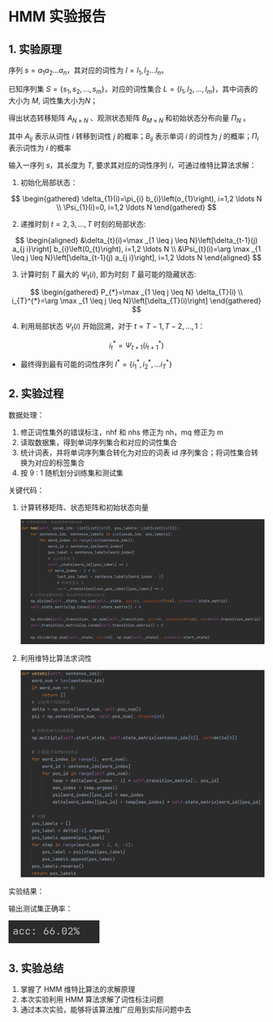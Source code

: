 # HMM 实验报告

## 1. 实验原理

序列 $s = a_1a_2...a_n$，其对应的词性为 $l = l_1,l_2...l_n$。

已知序列集 $S = \{s_1, s_2,...,s_m\}$，对应的词性集合 $L = \{l_1,l_2,...,l_m\}$，其中词表的大小为 $M$, 词性集大小为$N$；

得出状态转移矩阵 $A_{N \times N}$  、观测状态矩阵 $B_{M \times N}$ 和初始状态分布向量 $\Pi_N$ 。

其中 $A_{ij}$ 表示从词性 $i$ 转移到词性 $j$ 的概率；$B_{ij}$ 表示单词 $i$ 的词性为 $j$ 的概率；$\Pi_i$ 表示词性为 $i$ 的概率

输入一序列 $s$，其长度为 $T$, 要求其对应的词性序列 $l$，可通过维特比算法求解：

1. 初始化局部状态：

$$
\begin{gathered}
\delta_{1}(i)=\pi_{i} b_{i}\left(o_{1}\right), i=1,2 \ldots N \\
\Psi_{1}(i)=0, i=1,2 \ldots N
\end{gathered}
$$

2. 递推时刻 $t=2,3,...,T$ 时刻的局部状态:

$$
\begin{aligned}
&\delta_{t}(i)=\max _{1 \leq j \leq N}\left[\delta_{t-1}(j) a_{j i}\right] b_{i}\left(0_{t}\right), i=1,2 \ldots N \\
&\Psi_{t}(i)=\arg \max _{1 \leq j \leq N}\left[\delta_{t-1}(j) a_{j i}\right], i=1,2 \ldots N
\end{aligned}
$$

3. 计算时刻 $T$ 最大的 $\Psi_{t}(i)$, 即为时刻 $T$ 最可能的隐藏状态:

$$
\begin{gathered}
P_{*}=\max _{1 \leq j \leq N} \delta_{T}(i) \\
i_{T}^{*}=\arg \max _{1 \leq j \leq N}\left[\delta_{T}(i)\right]
\end{gathered}
$$

4. 利用局部状态 $\Psi_{t}(i)$ 开始回溯，对于 $t=T−1,T−2,...,1$：

$$
i_{t}^{*}=\Psi_{t+1}\left(i_{t+1}^{*}\right)
$$

* 最终得到最有可能的词性序列 $I^{*}=\left\{i_{1}^{*}, i_{2}^{*}, \ldots i_{T}^{*}\right\}$

## 2. 实验过程

数据处理：

1. 修正词性集外的错误标注，nhf 和 nhs 修正为 nh，mq 修正为 m
2. 读取数据集，得到单词序列集合和对应的词性集合
3. 统计词表，并将单词序列集合转化为对应的词表 id 序列集合；将词性集合转换为对应的标签集合
4. 按 9 : 1 随机划分训练集和测试集

关键代码：

1. 计算转移矩阵、状态矩阵和初始状态向量

   <img src="image-20211206184755313.png" alt="image-20211206184755313" style="zoom:80%;" />

2. 利用维特比算法求词性

   <img src="image-20211206184816601.png" alt="image-20211206184816601" style="zoom: 80%;" />

实验结果：

输出测试集正确率：

![image-20211206184934902](image-20211206184934902.png)

## 3. 实验总结

1. 掌握了 HMM 维特比算法的求解原理
2. 本次实验利用 HMM 算法求解了词性标注问题
3. 通过本次实验，能够将该算法推广应用到实际问题中去
